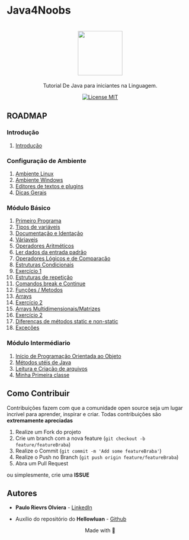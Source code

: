 # Java4Noobs

<h1 align="center">
  <img src="https://cdn.iconscout.com/icon/free/png-256/java-43-569305.png" width="120">
</h1>

<p align="center">Tutorial De Java para iniciantes na Linguagem.</p>

<p align="center">
  <a href="https://opensource.org/licenses/MIT">
    <img src="https://img.shields.io/badge/License-MIT-blue.svg" alt="License MIT">
  </a>
</p>

## ROADMAP

### Introdução

1. [Introdução](https://github.com/paulorievrs/java4noobs/tree/master/1%20-%20Introdu%C3%A7%C3%A3o)


### Configuração de Ambiente

1. [Ambiente Linux](https://github.com/paulorievrs/java4noobs/blob/master/2%20-%20Ambiente/2.1-Ambiente-Linux.md)
2. [Ambiente Windows](https://github.com/paulorievrs/java4noobs/blob/master/2%20-%20Ambiente/2.1-Ambiente-Windows.md)
3. [Editores de textos e plugins](https://github.com/paulorievrs/java4noobs/blob/master/2%20-%20Ambiente/2.2-Editor-de-Texto.md)
4. [Dicas Gerais](https://github.com/paulorievrs/java4noobs/blob/master/2%20-%20Ambiente/2.3-Dicas-Gerais.md)

### Módulo Básico

1. [Primeiro Programa](https://github.com/paulorievrs/java4noobs/blob/master/3%20-%20B%C3%A1sico/3.1-Primeiro-Programa.md)
2. [Tipos de variáveis](https://github.com/paulorievrs/java4noobs/blob/master/3%20-%20B%C3%A1sico/3.2-Tipos-De-Variaveis.md)
3. [Documentação e Identação](https://github.com/paulorievrs/java4noobs/blob/master/3%20-%20B%C3%A1sico/3.3-Documenta%C3%A7%C3%A3o-Identa%C3%A7%C3%A3o.md)
4. [Váriaveis](https://github.com/paulorievrs/java4noobs/blob/master/3%20-%20B%C3%A1sico/3.4-DeclaracaoDeVariaveis.md)
5. [Operadores Aritméticos](https://github.com/paulorievrs/java4noobs/blob/master/3%20-%20B%C3%A1sico/3.5-OperadoresMatematicos.md)
6. [Ler dados da entrada padrão](https://github.com/paulorievrs/java4noobs/blob/master/3%20-%20B%C3%A1sico/3.6-LendoDadosDaEntradaPadrao.md)
7. [Operadores Lógicos e de Comparação](https://github.com/paulorievrs/java4noobs/blob/master/3%20-%20B%C3%A1sico/3.7-OperadoresLogicos-e-Comparacao.md)
8. [Estruturas Condicionais](https://github.com/paulorievrs/java4noobs/blob/master/3%20-%20B%C3%A1sico/3.8-EstruturasCondicionais.md)
9. [Exercício 1](https://github.com/paulorievrs/java4noobs/blob/master/3%20-%20B%C3%A1sico/3.9-Exercicio1.md)
10. [Estruturas de repetição]()
11. [Comandos break e Continue]()
12. [Funções / Metodos]()
13. [Arrays]()
14. [Exercício 2]()
15. [Arrays Multidimensionais/Matrizes]()
16. [Exercício 2]()
17. [Diferenças de métodos static e non-static]()
18. [Exceções]()

### Módulo Intermédiario

1. [Início de Programação Orientada ao Objeto]()
2. [Métodos utéis de Java]()
3. [Leitura e Criação de arquivos]()
4. [Minha Primeira classe]()

## Como Contribuir

Contribuições fazem com que a comunidade open source seja um lugar incrível para aprender, inspirar e criar. Todas contribuições
são **extremamente apreciadas**

1. Realize um Fork do projeto
2. Crie um branch com a nova feature (`git checkout -b feature/featureBraba`)
3. Realize o Commit (`git commit -m 'Add some featureBraba'`)
4. Realize o Push no Branch (`git push origin feature/featureBraba`)
5. Abra um Pull Request

ou simplesmente, crie uma **ISSUE**

## Autores

- **Paulo Rievrs Olviera** - [LinkedIn](https://www.linkedin.com/in/paulo-rievrs/)

- Auxílio do repositório do **Hellowluan** - [Github](https://github.com/hellowluan)

<p align="center">Made with 💜</p>
